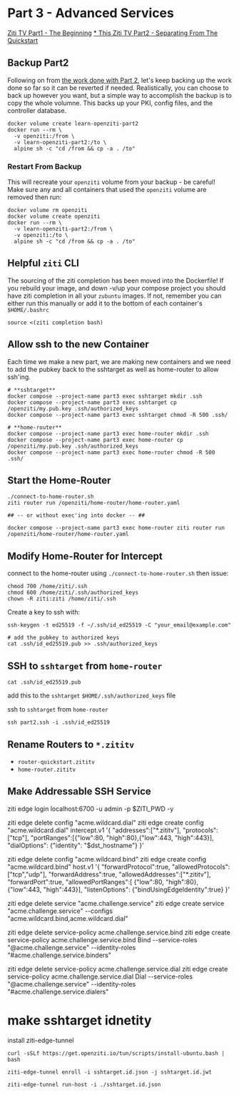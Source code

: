 # Part 3 - Advanced Services

[Ziti TV Part1 - The Beginning](https://www.youtube.com/live/93QZQWdblPU?si=MASCdTOauBIsRQAj)
[* This Ziti TV Part2 - Separating From The Quickstart](https://www.youtube.com/live/AqLyqgNP3Qk?si=1t5nj64-Uvc6vaYq)

## Backup Part2

Following on from [the work done with Part 2](../part2-adding-a-second-router/README.md), let's keep
backing up the work done so far so it can be reverted if needed. Realistically, you can choose to back up
however you want, but a simple way to accomplish the backup is to copy the whole volumne. This backs up
your PKI, config files, and the controller database.

```
docker volume create learn-openziti-part2
docker run --rm \
  -v openziti:/from \
  -v learn-openziti-part2:/to \
  alpine sh -c "cd /from && cp -a . /to"
```

### Restart From Backup

This will recreate your `openziti` volume from your backup - be careful! Make sure any and all containers that used
the `openziti` volume are removed then run:
```
docker volume rm openziti
docker volume create openziti
docker run --rm \
  -v learn-openziti-part2:/from \
  -v openziti:/to \
  alpine sh -c "cd /from && cp -a . /to"
```

## Helpful `ziti` CLI 

The sourcing of the ziti completion has been moved into the Dockerfile! If you rebuild your image, and down -v/up
your compose project you should have ziti <tab> completion in all your `zubuntu` images. If not, remember you can
either run this manually or add it to the bottom of each container's `$HOME/.bashrc`
```
source <(ziti completion bash)
```

## Allow ssh to the new Container
Each time we make a new part, we are making new containers and we need to add the pubkey back to the sshtarget 
as well as home-router to allow ssh'ing.

```
# **sshtarget**
docker compose --project-name part3 exec sshtarget mkdir .ssh
docker compose --project-name part3 exec sshtarget cp /openziti/my.pub.key .ssh/authorized_keys
docker compose --project-name part3 exec sshtarget chmod -R 500 .ssh/

# **home-router**
docker compose --project-name part3 exec home-router mkdir .ssh
docker compose --project-name part3 exec home-router cp /openziti/my.pub.key .ssh/authorized_keys
docker compose --project-name part3 exec home-router chmod -R 500 .ssh/
```

## Start the Home-Router
```
./connect-to-home-router.sh
ziti router run /openziti/home-router/home-router.yaml

## -- or without exec'ing into docker -- ##

docker compose --project-name part3 exec home-router ziti router run /openziti/home-router/home-router.yaml
```

## Modify Home-Router for Intercept

connect to the home-router using `./connect-to-home-router.sh` then issue:
```
chmod 700 /home/ziti/.ssh
chmod 600 /home/ziti/.ssh/authorized_keys
chown -R ziti:ziti /home/ziti/.ssh
```

Create a key to ssh with:
```
ssh-keygen -t ed25519 -f ~/.ssh/id_ed25519 -C "your_email@example.com"

# add the pubkey to authorized keys
cat .ssh/id_ed25519.pub >> .ssh/authorized_keys
```

## SSH to `sshtarget` from `home-router`

```
cat .ssh/id_ed25519.pub
```

add this to the `sshtarget` `$HOME/.ssh/authorized_keys` file

ssh to `sshtarget` from `home-router`
```
ssh part2.ssh -i .ssh/id_ed25519
```

## Rename Routers to `*.zititv`

* `router-quickstart.zititv`
* `home-router.zititv`

## Make Addressable SSH Service



ziti edge login localhost:6700 -u admin -p $ZITI_PWD -y

ziti edge delete config "acme.wildcard.dial"
ziti edge create config "acme.wildcard.dial" intercept.v1 '{
    "addresses":["*.zititv"],
    "protocols":["tcp"],
    "portRanges":[{"low":80, "high":80},{"low":443, "high":443}],
    "dialOptions": {"identity": "$dst_hostname"}
}'

ziti edge delete config "acme.wildcard.bind"
ziti edge create config "acme.wildcard.bind" host.v1      '{
    "forwardProtocol":true,
    "allowedProtocols":["tcp","udp"],
    "forwardAddress":true,
    "allowedAddresses":["*.zititv"],
    "forwardPort":true,
    "allowedPortRanges":[ {"low":80, "high":80},{"low":443, "high":443}],
    "listenOptions": {"bindUsingEdgeIdentity":true}
}'

ziti edge delete service "acme.challenge.service"
ziti edge create service "acme.challenge.service" --configs "acme.wildcard.bind,acme.wildcard.dial"

ziti edge delete service-policy acme.challenge.service.bind
ziti edge create service-policy acme.challenge.service.bind Bind --service-roles "@acme.challenge.service" --identity-roles "#acme.challenge.service.binders"

ziti edge delete service-policy acme.challenge.service.dial
ziti edge create service-policy acme.challenge.service.dial Dial --service-roles "@acme.challenge.service" --identity-roles "#acme.challenge.service.dialers"



# make sshtarget idnetity

install ziti-edge-tunnel
```
curl -sSLf https://get.openziti.io/tun/scripts/install-ubuntu.bash | bash

ziti-edge-tunnel enroll -i sshtarget.id.json -j sshtarget.id.jwt

ziti-edge-tunnel run-host -i ./sshtarget.id.json
```













